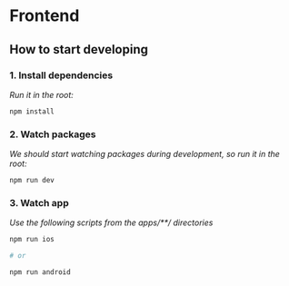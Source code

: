 # Frontend

## How to start developing

### 1. Install dependencies

_Run it in the root:_

```
npm install
```

### 2. Watch packages

_We should start watching packages during development, so run it in the root:_

```
npm run dev
```

### 3. Watch app

_Use the following scripts from the apps/\*\*/ directories_

```bash
npm run ios

# or

npm run android
```
